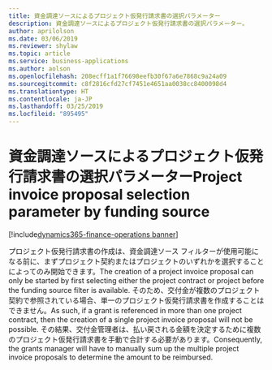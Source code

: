 ```yaml
---
title: 資金調達ソースによるプロジェクト仮発行請求書の選択パラメーター
description: 資金調達ソースによるプロジェクト仮発行請求書の選択パラメーター。
author: aprilolson
ms.date: 03/06/2019
ms.reviewer: shylaw
ms.topic: article
ms.service: business-applications
ms.author: aolson
ms.openlocfilehash: 208ecff1a1f76698eefb30f67a6e7868c9a24a09
ms.sourcegitcommit: c8f2816cfd27cf7451e4651aa0038cc8400098d4
ms.translationtype: HT
ms.contentlocale: ja-JP
ms.lasthandoff: 03/25/2019
ms.locfileid: "895495"
---
```

# <a name="project-invoice-proposal-selection-parameter-by-funding-source"></a><span data-ttu-id="33bae-103">資金調達ソースによるプロジェクト仮発行請求書の選択パラメーター</span><span class="sxs-lookup"><span data-stu-id="33bae-103">Project invoice proposal selection parameter by funding source</span></span> 
[!include[dynamics365-finance-operations banner](../includes/dynamics365-finance-operations.md)]


<span data-ttu-id="33bae-104">プロジェクト仮発行請求書の作成は、資金調達ソース フィルターが使用可能になる前に、まずプロジェクト契約またはプロジェクトのいずれかを選択することによってのみ開始できます。</span><span class="sxs-lookup"><span data-stu-id="33bae-104">The creation of a project invoice proposal can only be started by first selecting either the project contract or project before the funding source filter is available.</span></span> <span data-ttu-id="33bae-105">そのため、交付金が複数のプロジェクト契約で参照されている場合、単一のプロジェクト仮発行請求書を作成することはできません。</span><span class="sxs-lookup"><span data-stu-id="33bae-105">As such, if a grant is referenced in more than one project contract, then the creation of a single project invoice proposal will not be possible.</span></span> <span data-ttu-id="33bae-106">その結果、交付金管理者は、払い戻される金額を決定するために複数のプロジェクト仮発行請求書を手動で合計する必要があります。</span><span class="sxs-lookup"><span data-stu-id="33bae-106">Consequently, the grants manager will have to manually sum up the multiple project invoice proposals to determine the amount to be reimbursed.</span></span>
